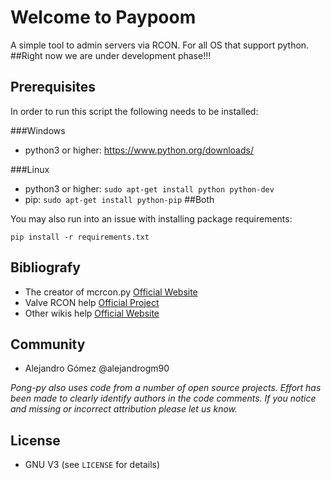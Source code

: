 # Welcome to Paypoom

A simple tool to admin servers via RCON. For all OS that support python.
##Right now we are under development phase!!!

## Prerequisites

In order to run this script the following needs to be installed:

###Windows
 - python3 or higher: https://www.python.org/downloads/

###Linux
 - python3 or higher: `sudo apt-get install python python-dev`
 - pip: `sudo apt-get install python-pip`
##Both

You may also run into an issue with installing package requirements: 

`pip install -r requirements.txt`

## Bibliografy
- The creator of mcrcon.py [Official Website](https://github.com/barneygale/MCRcon)
- Valve RCON help [Official Project](https://developer.valvesoftware.com/wiki/Source_RCON_Protocol)
- Other wikis help [Official Website](http://wiki.vg/RCON)

## Community
- Alejandro Gómez @alejandrogm90

*Pong-py also uses code from a number of open source projects. Effort has been made to clearly identify authors in the code comments. If you notice and missing or incorrect attribution please let us know.*

## License

* GNU V3 (see `LICENSE` for details)
